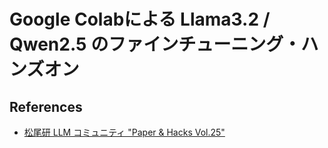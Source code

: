 # Google Colabによる Llama3.2 / Qwen2.5 のファインチューニング・ハンズオン

## References

- [松尾研 LLM コミュニティ "Paper & Hacks Vol.25"](https://matsuolab-community.connpass.com/event/336318/)
